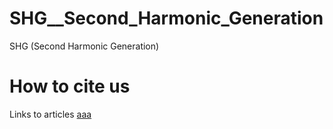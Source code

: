 # SHG__Second_Harmonic_Generation
SHG (Second Harmonic Generation)

# How to cite us
Links to articles
[aaa](https://licensebuttons.net/l/by-sa/3.0/88x31.png)
